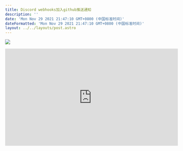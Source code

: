 ```yaml
---
title: Discord webhooks加入github推送通知
description: ''
date: 'Mon Nov 29 2021 21:47:10 GMT+0800 (中国标准时间)'
dateFormatted: 'Mon Nov 29 2021 21:47:10 GMT+0800 (中国标准时间)'
layout: ../../layouts/post.astro
---
```

![](https://i.loli.net/2021/11/29/wV9Q8JvGZXLPbK3.jpg)

<!-- more -->

<iframe width="560" height="315" src="https://www.youtube.com/embed/RdifjyEuUbE" title="YouTube video player" frameborder="0" allow="accelerometer; autoplay; clipboard-write; encrypted-media; gyroscope; picture-in-picture" allowfullscreen></iframe>
